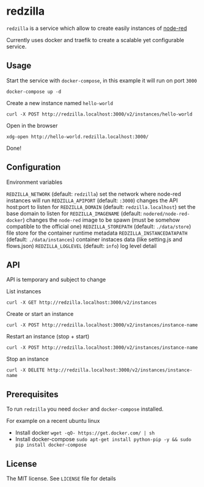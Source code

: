 # redzilla

`redzilla` is a service which allow to create easily instances of [node-red](http://nodered.org/)

Currently uses docker and traefik to create a scalable yet configurable service.

Usage
---

Start the service with `docker-compose`, in this example it will run on port `3000`

`docker-compose up -d`

Create a new instance named `hello-world`

`curl -X POST http://redzilla.localhost:3000/v2/instances/hello-world`

Open in the browser

`xdg-open http://hello-world.redzilla.localhost:3000/`

Done!

Configuration
---

Environment variables

`REDZILLA_NETWORK` (default: `redzilla`) set the network where node-red instances will run
`REDZILLA_APIPORT` (default: `:3000`)  changes the API host:port to listen for
`REDZILLA_DOMAIN` (default: `redzilla.localhost`) set the base domain to listen for
`REDZILLA_IMAGENAME` (default: `nodered/node-red-docker`) changes the `node-red` image to be spawn (must be somehow compatible to the official one)
`REDZILLA_STOREPATH` (default: `./data/store`) file store for the container runtime metadata
`REDZILLA_INSTANCEDATAPATH` (default: `./data/instances`) container instaces data (like setting.js and flows.json)
`REDZILLA_LOGLEVEL` (default: `info`) log level detail

API
---

API is temporary and subject to change

List instances

  `curl -X GET http://redzilla.localhost:3000/v2/instances`

Create or start an instance

  `curl -X POST http://redzilla.localhost:3000/v2/instances/instance-name`

Restart an instance (stop + start)

  `curl -X POST http://redzilla.localhost:3000/v2/instances/instance-name`

Stop an instance

  `curl -X DELETE http://redzilla.localhost:3000/v2/instances/instance-name`

Prerequisites
---

To run `redzilla` you need `docker` and `docker-compose` installed.

For example on a recent ubuntu linux

- Install docker `wget -qO- https://get.docker.com/ | sh`
- Install docker-compose `sudo apt-get install python-pip -y && sudo pip install docker-compose`

License
---

The MIT license. See `LICENSE` file for details
